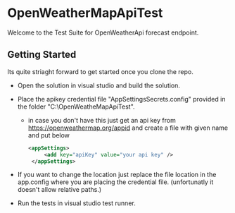 # OpenWeatherMapApiTest
Welcome to the Test Suite for OpenWeatherApi forecast endpoint.

## Getting Started

Its quite striaght forward to get started once you clone the repo.
- Open the solution in visual studio and build the solution.
- Place the apikey credential file "AppSettingsSecrets.config" provided in the folder "C:\OpenWeatheMapApiTest". 
  - in case you don't have this just get an api key from https://openweathermap.org/appid and create a file with given name and put below 
     ``` xml
     <appSettings>
          <add key="apiKey" value="your api key" />
      </appSettings>
     ```
      
- If you want to change the location just replace the file location in the app.config where you are placing the credential file.  (unfortunatly it doesn't allow relative paths.)
- Run the tests in visual studio test runner.
